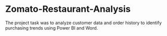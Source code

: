 # Zomato-Restaurant-Analysis
The project task was to analyze customer data and order history to identify purchasing trends using Power BI and Word.
